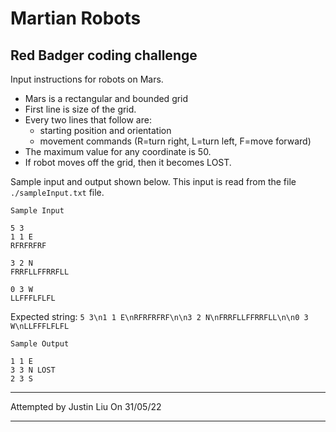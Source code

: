 # Martian Robots

## Red Badger coding challenge

Input instructions for robots on Mars.

- Mars is a rectangular and bounded grid
- First line is size of the grid.
- Every two lines that follow are:
  - starting position and orientation
  - movement commands (R=turn right, L=turn left, F=move forward)
- The maximum value for any coordinate is 50.
- If robot moves off the grid, then it becomes LOST.

Sample input and output shown below. This input is read from the file `./sampleInput.txt` file.

```
Sample Input

5 3
1 1 E
RFRFRFRF

3 2 N
FRRFLLFFRRFLL

0 3 W
LLFFFLFLFL
```

Expected string: `5 3\n1 1 E\nRFRFRFRF\n\n3 2 N\nFRRFLLFFRRFLL\n\n0 3 W\nLLFFFLFLFL`

```
Sample Output

1 1 E
3 3 N LOST
2 3 S
```

---

Attempted by Justin Liu
On 31/05/22

---

